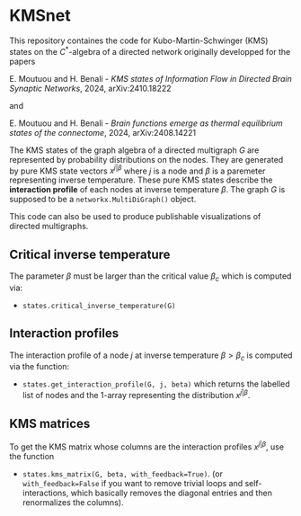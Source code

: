 # KMSnet
This repository containes the code for Kubo-Martin-Schwinger (KMS) states on the $C^*$-algebra of a directed network originally developped for the papers

E. Moutuou and H. Benali - *KMS states of Information Flow in Directed Brain Synaptic Networks*, 2024, arXiv:2410.18222

and 

E. Moutuou and H. Benali - *Brain functions emerge as thermal equilibrium states of the connectome*, 2024, arXiv:2408.14221


The KMS states of the graph algebra of a directed multigraph $G$ are represented by probability distributions on the nodes. They are generated by pure KMS state vectors $x^{j|\beta}$ where $j$ is a node and $\beta$ is a paremeter representing inverse temperature. These pure KMS states describe the **interaction profile** of each nodes at inverse temperature $\beta$. The graph $G$ is supposed to be a `networkx.MultiDiGraph()` object. 

This code can also be used to produce publishable visualizations of directed multigraphs.

## Critical inverse temperature
The parameter $\beta$ must be larger than the critical value $\beta_c$ which is computed via:

* `states.critical_inverse_temperature(G)`

## Interaction profiles
The interaction profile of a node $j$ at inverse temperature $\beta > \beta_c$ is computed via the function:

* `states.get_interaction_profile(G, j, beta)` which returns the labelled list of nodes and the 1-array representing the distribution $x^{j|\beta}$. 

## KMS matrices
To get the KMS matrix whose columns are the interaction profiles $x^{j|\beta}$, use the function 

* `states.kms_matrix(G, beta, with_feedback=True)`. (or `with_feedback=False` if you want to remove trivial loops and self-interactions, which basically removes the diagonal entries and then renormalizes the columns).




